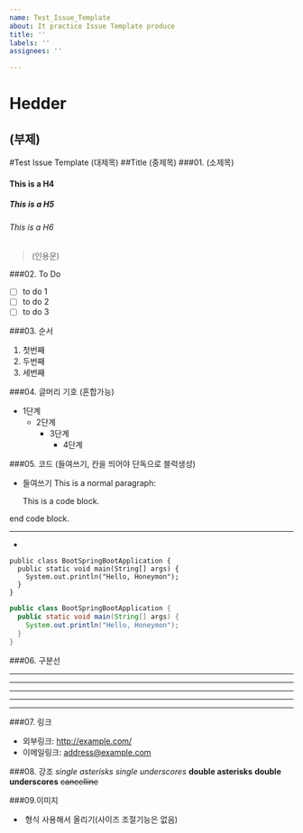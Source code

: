 ```yaml
---
name: Test_Issue_Template
about: It practice Issue Template produce
title: ''
labels: ''
assignees: ''

---
```


Hedder
=============
(부제)
-------------
#Test Issue Template (대제목)
##Title (중제목)
###01. (소제목)
#### This is a H4
##### This is a H5
###### This is a H6
> (인용문)

###02. To Do
- [ ] to do 1
- [ ] to do 2
- [ ] to do 3

###03. 순서
1. 첫번째
2. 두번째
3. 세번째

###04. 글머리 기호 (혼합가능)
* 1단계
  - 2단계
    + 3단계
      + 4단계

###05. 코드 (들여쓰기, 칸을 띄어야 단독으로 블럭생성)
* 들여쓰기
This is a normal paragraph:

    This is a code block.
    
end code block.

- - -
* ``` 사용해 코드 블럭 만들기
```
public class BootSpringBootApplication {
  public static void main(String[] args) {
    System.out.println("Hello, Honeymon");
  }
}
```

```java
public class BootSpringBootApplication {
  public static void main(String[] args) {
    System.out.println("Hello, Honeymon");
  }
}
```

###06. 구분선
* * *

***

*****

- - -

---------------------------------------

###07. 링크
* 외부링크: <http://example.com/>
* 이메일링크: <address@example.com>

###08. 강조
*single asterisks*
_single underscores_
**double asterisks**
__double underscores__
~~cancelline~~

###09.이미지
* <img width="" height=""></img> 형식 사용해서 올리기(사이즈 조절기능은 없음)
